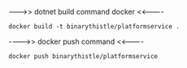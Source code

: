 --->> dotnet build command docker  <<----

    docker build -t binarythistle/platformservice . 

---->> docker push command <<----

    docker push binarythistle/platformservice
